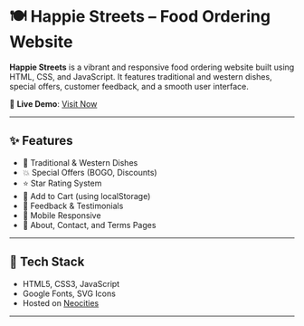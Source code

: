 # 🍽️ Happie Streets – Food Ordering Website

**Happie Streets** is a vibrant and responsive food ordering website built using HTML, CSS, and JavaScript. It features traditional and western dishes, special offers, customer feedback, and a smooth user interface.

🔗 **Live Demo**: [Visit Now](https://hemakeshg.neocities.org/site.html/home)

---

## ✨ Features

- 🍛 Traditional & Western Dishes  
- 💥 Special Offers (BOGO, Discounts)  
- ⭐ Star Rating System  
- 🛒 Add to Cart (using localStorage)  
- 💬 Feedback & Testimonials  
- 📱 Mobile Responsive  
- 📍 About, Contact, and Terms Pages

---

## 🔧 Tech Stack

- HTML5, CSS3, JavaScript  
- Google Fonts, SVG Icons  
- Hosted on [Neocities](https://neocities.org/)

---
